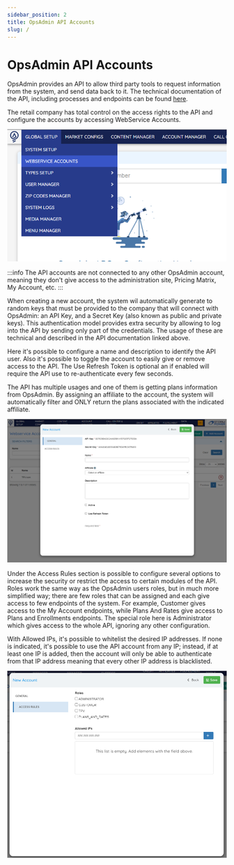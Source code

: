 ```yaml
---
sidebar_position: 2
title: OpsAdmin API Accounts
slug: /
---
```


# OpsAdmin API Accounts

OpsAdmin provides an API to allow third party tools to request information from the system, and send data back to it. The technical documentation of the API, including processes and endpoints can be found [here](https://apidocs.ops-admin.com/).

The retail company has total control on the access rights to the API and configure the accounts by accessing WebService Accounts.

![](./assets/image1.png)

:::info
The API accounts are not connected to any other OpsAdmin account, meaning they don't give access to the administration site, Pricing Matrix, My Account, etc.
:::

When creating a new account, the system wil automatically generate to random keys that must be provided to the company that will connect with OpsAdmin: an API Key, and a Secret Key (also known as public and private keys). This authentication model provides extra security by allowing to log into the API by sending only part of the credentials. The usage of these are technical and described in the API documentation linked above.

Here it's possible to configure a name and description to identify the API user. Also it's possible to toggle the account to easily give or remove access to the API. The Use Refresh Token is optional an if enabled will require the API use to re-authenticate every few seconds.

The API has multiple usages and one of them is getting plans information from OpsAdmin. By assigning an affiliate to the account, the system will automatically filter and ONLY return the plans associated with the indicated affiliate.

![](./assets/image2.png)

Under the Access Rules section is possible to configure several options to increase the security or restrict the access to certain modules of the API. Roles work the same way as the OpsAdmin users roles, but in much more simplified way; there are few roles that can be assigned and each give access to few endpoints of the system. For example, Customer gives access to the My Account endpoints, while Plans And Rates give access to Plans and Enrollments endpoints. The special role here is Administrator which gives access to the whole API, ignoring any other configuration.

With Allowed IPs, it's possible to whitelist the desired IP addresses. If none is indicated, it's possible to use the API account from any IP; instead, if at least one IP is added, then the account will only be able to authenticate from that IP address meaning that every other IP address is blacklisted.

![](./assets/image3.png)